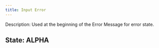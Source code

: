 ```yaml
---
title: Input Error
---
```

Description: Used at the beginning of the Error Message for error state.

## State: ALPHA
